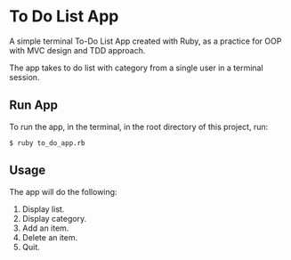 # To Do List App

A simple terminal To-Do List App created with Ruby, as a practice for OOP with MVC design and TDD approach.

The app takes to do list with category from a single user in a terminal session.

## Run App

To run the app, in the terminal, in the root directory of this project, run:

```
$ ruby to_do_app.rb
```

## Usage

The app will do the following:

1. Display list.
1. Display category.
1. Add an item.
1. Delete an item.
1. Quit.